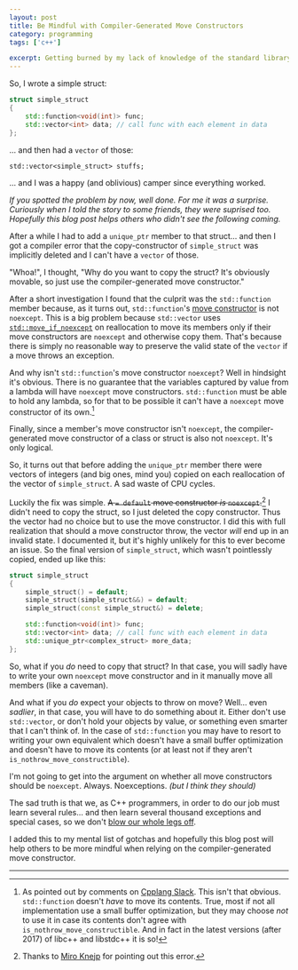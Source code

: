 ```yaml
---
layout: post
title: Be Mindful with Compiler-Generated Move Constructors
category: programming
tags: ['c++']

excerpt: Getting burned by my lack of knowledge of the standard library.
---
```


So, I wrote a simple struct:

```c++
struct simple_struct
{
    std::function<void(int)> func;
    std::vector<int> data; // call func with each element in data
};
```

... and then had a `vector` of those:

```
std::vector<simple_struct> stuffs;
```

... and I was a happy (and oblivious) camper since everything worked.

*If you spotted the problem by now, well done. For me it was a surprise. Curiously when I told the story to some friends, they were suprised too. Hopefully this blog post helps others who didn't see the following coming.*

After a while I had to add a `unique_ptr` member to that struct... and then I got a compiler error that the copy-constructor of `simple_struct` was implicitly deleted and I can't have a `vector` of those.

"Whoa!", I thought, "Why do you want to copy the struct? It's obviously movable, so just use the compiler-generated move constructor."

After a short investigation I found that the culprit was the `std::function` member because, as it turns out, `std::function`'s [move constructor](https://en.cppreference.com/w/cpp/utility/functional/function/function) is not `noexcept`. This is a big problem because `std::vector` uses [`std::move_if_noexcept`](https://en.cppreference.com/w/cpp/utility/move_if_noexcept) on reallocation to move its members only if their move constructors are `noexcept` and otherwise copy them. That's because there is simply no reasonable way to preserve the valid state of the `vector` if a move throws an exception.

And why isn't `std::function`'s move constructor `noexcept`? Well in hindsight it's obvious. There is no guarantee that the variables captured by value from a lambda will have `noexcept` move constructors. `std::function` must be able to hold any lambda, so for that to be possible it can't have a `noexcept` move constructor of its own.[^1]

Finally, since a member's move constructor isn't `noexcept`, the compiler-generated move constructor of a class or struct is also not `noexcept`. It's only logical.

So, it turns out that before adding the `unique_ptr` member there were vectors of integers (and big ones, mind you) copied on each reallocation of the vector of `simple_struct`. A sad waste of CPU cycles.

Luckily the fix was simple. ~~A `= default` move constructor *is* `noexcept`.~~[^2] I didn't need to copy the struct, so I just deleted the copy constructor. Thus the vector had no choice but to use the move constructor. I did this with full realization that should a move constructor throw, the vector *will* end up in an invalid state. I documented it, but it's highly unlikely for this to ever become an issue. So the final version of `simple_struct`, which wasn't pointlessly copied, ended up like this:

```c++
struct simple_struct
{
    simple_struct() = default;
    simple_struct(simple_struct&&) = default;
    simple_struct(const simple_struct&) = delete;

    std::function<void(int)> func;
    std::vector<int> data; // call func with each element in data
    std::unique_ptr<complex_struct> more_data;
};
```

So, what if you *do* need to copy that struct? In that case, you will sadly have to write your own `noexcept` move constructor and in it manually move all members (like a caveman).

And what if you *do* expect your objects to throw on move? Well... even *sadlier*, in that case, you will have to do something about it. Either don't use `std::vector`, or don't hold your objects by value, or something even smarter that I can't think of. In the case of `std::function` you may have to resort to writing your own equivalent which doesn't have a small buffer optimization and doesn't have to move its contents (or at least not if they aren't `is_nothrow_move_constructible`).

I'm not going to get into the argument on whether all move constructors should be `noexcept`. Always. Noexceptions. *(but I think they should)*

The sad truth is that we, as C++ programmers, in order to do our job must learn several rules... and then learn several thousand exceptions and special cases, so we don't [blow our whole legs off](https://www.goodreads.com/quotes/226222-c-makes-it-easy-to-shoot-yourself-in-the-foot).

I added this to my mental list of gotchas and hopefully this blog post will help others to be more mindful when relying on the compiler-generated move constructor.

___

[^1]: As pointed out by comments on [Cpplang Slack](https://cpplang.slack.com). This isn't that obvious. `std::function` doesn't *have* to move its contents. True, most if not all implementation use a small buffer optimization, but they may choose *not* to use it in case its contents don't agree with `is_nothrow_move_constructible`. And in fact in the latest versions (after 2017) of libc++ and libstdc++ it is so!
[^2]: Thanks to [Miro Knejp](https://twitter.com/mknejp) for pointing out this error.
